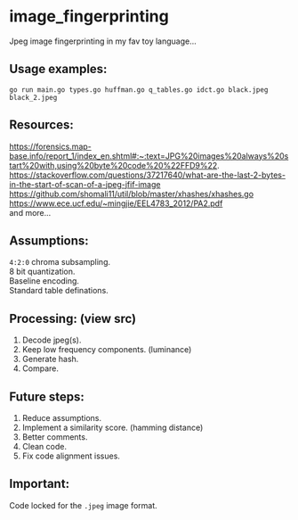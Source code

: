 # image_fingerprinting
Jpeg image fingerprinting in my fav toy language...

## Usage examples:
`go run main.go types.go huffman.go q_tables.go idct.go black.jpeg black_2.jpeg` 

## Resources:
https://forensics.map-base.info/report_1/index_en.shtml#:~:text=JPG%20images%20always%20start%20with,using%20byte%20code%20%22FFD9%22. <br>
https://stackoverflow.com/questions/37217640/what-are-the-last-2-bytes-in-the-start-of-scan-of-a-jpeg-jfif-image <br>
https://github.com/shomali11/util/blob/master/xhashes/xhashes.go <br>
https://www.ece.ucf.edu/~mingjie/EEL4783_2012/PA2.pdf <br>
and more...

## Assumptions:
`4:2:0` chroma subsampling. <br>
8 bit quantization. <br>
Baseline encoding. <br>
Standard table definations. <br>

## Processing: (view src)
1. Decode jpeg(s). <br>
2. Keep low frequency components. (luminance) <br>
3. Generate hash. <br>
4. Compare.

## Future steps:
1. Reduce assumptions. <br>
2. Implement a similarity score. (hamming distance) <br>
3. Better comments. <br>
4. Clean code. <br>
5. Fix code alignment issues.

## Important:
Code locked for the `.jpeg` image format. <br>


